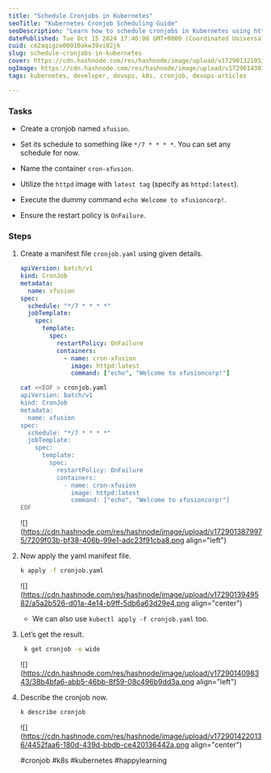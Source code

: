 ```yaml
---
title: "Schedule Cronjobs in Kubernetes"
seoTitle: "Kubernetes Cronjob Scheduling Guide"
seoDescription: "Learn how to schedule cronjobs in Kubernetes using httpd image, yaml manifests, and kubectl for efficient task automation"
datePublished: Tue Oct 15 2024 17:46:08 GMT+0000 (Coordinated Universal Time)
cuid: cm2aqigzo00010akw39vi02jk
slug: schedule-cronjobs-in-kubernetes
cover: https://cdn.hashnode.com/res/hashnode/image/upload/v1729013210536/d775c58b-d758-47b6-b179-f2b2a23da527.png
ogImage: https://cdn.hashnode.com/res/hashnode/image/upload/v1729014303190/3107762c-c5dd-4f15-8bd2-93279bfad144.png
tags: kubernetes, developer, devops, k8s, cronjob, devops-articles

---
```


### Tasks

* Create a cronjob named `xfusion`.
    
* Set its schedule to something like `*/7 * * * *`. You can set any schedule for now.
    
* Name the container `cron-xfusion`.
    
* Utilize the `httpd` image with `latest tag` (specify as `httpd:latest`).
    
* Execute the dummy command `echo Welcome to xfusioncorp!`.
    
* Ensure the restart policy is `OnFailure`.
    

### Steps

1. Create a manifest file `cronjob.yaml` using given details.
    
    ```yaml
    apiVersion: batch/v1
    kind: CronJob
    metadata:
      name: xfusion
    spec:
      schedule: "*/7 * * * *"
      jobTemplate:
        spec:
          template:
            spec:
              restartPolicy: OnFailure
              containers:
                - name: cron-xfusion
                  image: httpd:latest
                  command: ["echo", "Welcome to xfusioncorp!"]
    ```
    
    ```bash
    cat <<EOF > cronjob.yaml
    apiVersion: batch/v1
    kind: CronJob
    metadata:
      name: xfusion
    spec:
      schedule: "*/7 * * * *"
      jobTemplate:
        spec:
          template:
            spec:
              restartPolicy: OnFailure
              containers:
                - name: cron-xfusion
                  image: httpd:latest
                  command: ["echo", "Welcome to xfusioncorp!"]
    EOF
    ```
    
    ![](https://cdn.hashnode.com/res/hashnode/image/upload/v1729013879975/7209f03b-bf38-406b-99e1-adc23f91cba8.png align="left")
    
2. Now apply the yaml manifest file.
    
    ```bash
    k apply -f cronjob.yaml
    ```
    
    ![](https://cdn.hashnode.com/res/hashnode/image/upload/v1729013949582/a5a2b526-d01a-4e14-b9ff-5db6a63d29e4.png align="center")
    
    * We can also use `kubectl apply -f cronjob.yaml` too.
        
3. Let’s get the result.
    
    ```bash
     k get cronjob -o wide
    ```
    
    ![](https://cdn.hashnode.com/res/hashnode/image/upload/v1729014098343/38b4bfa6-abb5-46bb-8f59-08c496b9dd3a.png align="left")
    
4. Describe the cronjob now.
    
    ```bash
    k describe cronjob
    ```
    
    ![](https://cdn.hashnode.com/res/hashnode/image/upload/v1729014220136/4452faa6-180d-439d-bbdb-ce420136442a.png align="center")
    
    #cronjob #k8s #kubernetes #happylearning